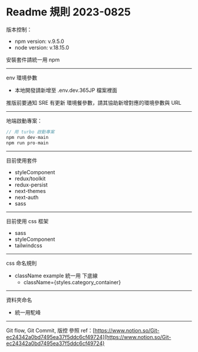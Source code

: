 # Readme 規則 2023-0825

版本控制：
- npm version: v.9.5.0
- node version: v.18.15.0

安裝套件請統一用 npm

---

env 環境參數

- 本地開發請新增至 .env.dev.365JP 檔案裡面

推版前要通知 SRE 有更新 環境餐參數，請其協助新增對應的環境參數與 URL

---

地端啟動專案：

```jsx
// 用 turbo 啟動專案
npm run dev-main
npm run pro-main
```

---

目前使用套件
- styleComponent
- redux/toolkit
- redux-persist
- next-themes
- next-auth
- sass
---

目前使用 css 框架
- sass
- styleComponent
- tailwindcss

---

css 命名規則

- className example 統一用 下底線
    - className={styles.category_container}

---

資料夾命名

- 統一用駝峰

---

Git flow, Git Commit, 版控 參照 ref：[https://www.notion.so/Git-ec24342a0bd7495ea37f5ddc6cf49724](https://www.notion.so/Git-ec24342a0bd7495ea37f5ddc6cf49724)
